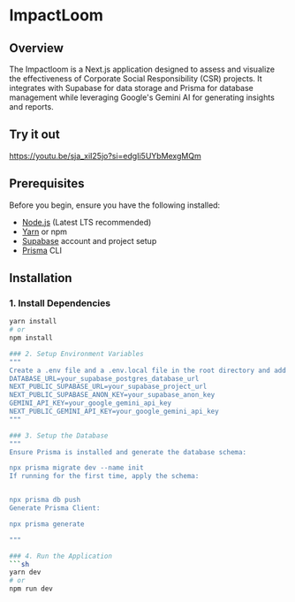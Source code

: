 # ImpactLoom

## Overview
The Impactloom is a Next.js application designed to assess and visualize the effectiveness of Corporate Social Responsibility (CSR) projects. It integrates with Supabase for data storage and Prisma for database management while leveraging Google's Gemini AI for generating insights and reports.

## Try it out
https://youtu.be/sja_xiI25jo?si=edgIi5UYbMexgMQm

## Prerequisites
Before you begin, ensure you have the following installed:
- [Node.js](https://nodejs.org/) (Latest LTS recommended)
- [Yarn](https://yarnpkg.com/) or npm
- [Supabase](https://supabase.com/) account and project setup
- [Prisma](https://www.prisma.io/) CLI

## Installation

### 1. Install Dependencies
```sh
yarn install
# or
npm install

### 2. Setup Environment Variables
"""
Create a .env file and a .env.local file in the root directory and add the following environment variables:
DATABASE_URL=your_supabase_postgres_database_url
NEXT_PUBLIC_SUPABASE_URL=your_supabase_project_url
NEXT_PUBLIC_SUPABASE_ANON_KEY=your_supabase_anon_key
GEMINI_API_KEY=your_google_gemini_api_key
NEXT_PUBLIC_GEMINI_API_KEY=your_google_gemini_api_key
"""

### 3. Setup the Database
"""
Ensure Prisma is installed and generate the database schema:

npx prisma migrate dev --name init
If running for the first time, apply the schema:


npx prisma db push
Generate Prisma Client:

npx prisma generate

"""

### 4. Run the Application
```sh
yarn dev
# or
npm run dev